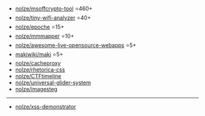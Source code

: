 - [nolze/msoffcrypto-tool](https://github.com/nolze/msoffcrypto-tool) ⭐️460+
- [nolze/tiny-wifi-analyzer](https://github.com/nolze/tiny-wifi-analyzer) ⭐️40+
- [nolze/epoche](https://github.com/nolze/epoche) ⭐️15+
- [nolze/mmmapper](https://github.com/nolze/mmmapper) ⭐️10+
- [nolze/awesome-live-opensource-webapps](https://github.com/nolze/awesome-live-opensource-webapps) ⭐️5+
- [makiwiki/maki](https://github.com/makiwiki/maki) ⭐️5+
- [nolze/cacheproxy](https://github.com/nolze/cacheproxy)
- [nolze/rhetorica-css](https://github.com/nolze/rhetorica-css)
- [nolze/CTFtimeline](https://github.com/nolze/CTFtimeline)
- [nolze/universal-glider-system](https://github.com/nolze/universal-glider-system)
- [nolze/imagesteg](https://github.com/nolze/imagesteg)

---

- [nolze/xss-demonstrator](https://github.com/nolze/xss-demonstrator)
